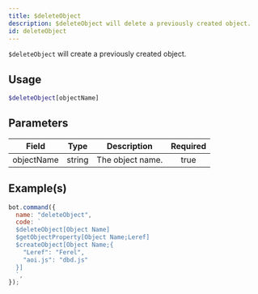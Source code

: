 ```yaml
---
title: $deleteObject
description: $deleteObject will delete a previously created object.
id: deleteObject
---
```


`$deleteObject` will create a previously created object.

## Usage

```php
$deleteObject[objectName]
```

## Parameters

| Field      | Type   | Description      | Required |
| ---------- | ------ | ---------------- | :------: |
| objectName | string | The object name. |   true   |

## Example(s)

```javascript
bot.command({
  name: "deleteObject",
  code: `
  $deleteObject[Object Name]
  $getObjectProperty[Object Name;Leref]
  $createObject[Object Name;{
    "Leref": "Ferel",
    "aoi.js": "dbd.js"
  }]
  `,
});
```
